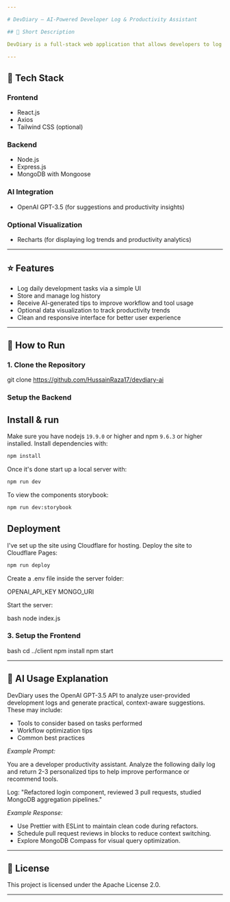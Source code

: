 ```yaml
---

# DevDiary – AI-Powered Developer Log & Productivity Assistant

## 📝 Short Description

DevDiary is a full-stack web application that allows developers to log their daily coding activities and receive personalized productivity tips or tool recommendations through AI. The tool streamlines self-assessment and helps developers reflect on and improve their daily workflows.

---
```


## 🧰 Tech Stack

### Frontend

* React.js
* Axios
* Tailwind CSS (optional)

### Backend

* Node.js
* Express.js
* MongoDB with Mongoose

### AI Integration

* OpenAI GPT-3.5 (for suggestions and productivity insights)

### Optional Visualization

* Recharts (for displaying log trends and productivity analytics)

---

## ⭐ Features

* Log daily development tasks via a simple UI
* Store and manage log history
* Receive AI-generated tips to improve workflow and tool usage
* Optional data visualization to track productivity trends
* Clean and responsive interface for better user experience

---

## 🚀 How to Run

### 1. Clone the Repository

git clone https://github.com/HussainRaza17/devdiary-ai



### Setup the Backend

## Install & run

Make sure you have nodejs `19.9.0` or higher and npm `9.6.3` or higher installed. Install dependencies with:

```bash
npm install
```

Once it's done start up a local server with:

```bash
npm run dev
```

To view the components storybook:

```bash
npm run dev:storybook
```

## Deployment

I've set up the site using Cloudflare for hosting. Deploy the site to Cloudflare Pages:

```bash
npm run deploy
```


Create a .env file inside the server folder:


OPENAI_API_KEY
MONGO_URI


Start the server:

bash
node index.js


### 3. Setup the Frontend

bash
cd ../client
npm install
npm start


---

## 🤖 AI Usage Explanation

DevDiary uses the OpenAI GPT-3.5 API to analyze user-provided development logs and generate practical, context-aware suggestions. These may include:

* Tools to consider based on tasks performed
* Workflow optimization tips
* Common best practices

*Example Prompt:*


You are a developer productivity assistant. Analyze the following daily log and return 2-3 personalized tips to help improve performance or recommend tools.

Log: "Refactored login component, reviewed 3 pull requests, studied MongoDB aggregation pipelines."


*Example Response:*

* Use Prettier with ESLint to maintain clean code during refactors.
* Schedule pull request reviews in blocks to reduce context switching.
* Explore MongoDB Compass for visual query optimization.

---

## 📄 License

This project is licensed under the Apache License 2.0.

---

